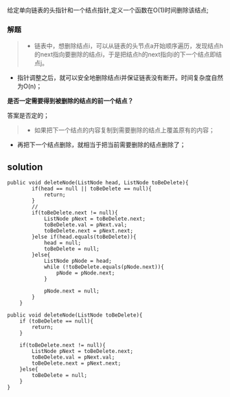 给定单向链表的头指针和一个结点指针,定义一个函数在O(1)时间删除该结点;

### 解题

>+ 链表中，想删除结点i，可以从链表的头节点a开始顺序遍历，发现结点h的next指向要删除的结点i，于是把结点h的next指向i的下一个结点即结点j。
+ 指针调整之后，就可以安全地删除结点i并保证链表没有断开。时间复杂度自然为O(n)；

**是否一定需要得到被删除的结点的前一个结点？**

答案是否定的；

>+ 如果把下一个结点的内容复制到需要删除的结点上覆盖原有的内容；
+ 再把下一个结点删除，就相当于把当前需要删除的结点删除了；

## solution

```
public void deleteNode(ListNode head, ListNode toBeDelete){
        if(head == null || toBeDelete == null){
            return;
        }
        //
        if(toBeDelete.next != null){
            ListNode pNext = toBeDelete.next;
            toBeDelete.val = pNext.val;
            toBeDelete.next = pNext.next;
        }else if(head.equals(toBeDelete)){
            head = null;
            toBeDelete = null;
        }else{
            ListNode pNode = head;
            while (!toBeDelete.equals(pNode.next)){
                pNode = pNode.next;
            }

            pNode.next = null;
        }
    }
```

```
public void deleteNode(ListNode toBeDelete){
    if (toBeDelete == null){
        return;
    }

    if(toBeDelete.next != null){
        ListNode pNext = toBeDelete.next;
        toBeDelete.val = pNext.val;
        toBeDelete.next = pNext.next;
    }else{
        toBeDelete = null;
    }
}
```
